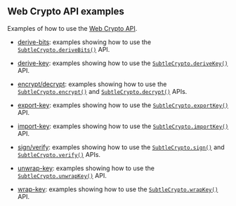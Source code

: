 ## Web Crypto API examples

Examples of how to use the [Web Crypto API](https://developer.mozilla.org/docs/Web/API/Web_Crypto_API).

* [derive-bits](derive-bits/index.html): examples showing how to use the [`SubtleCrypto.deriveBits()`](https://developer.mozilla.org/docs/Web/API/SubtleCrypto/deriveBits) API.

* [derive-key](derive-key/index.html): examples showing how to use the [`SubtleCrypto.deriveKey()`](https://developer.mozilla.org/docs/Web/API/SubtleCrypto/deriveKey) API.

* [encrypt/decrypt](encrypt-decrypt/index.html): examples showing how to use the [`SubtleCrypto.encrypt()`](https://developer.mozilla.org/docs/Web/API/SubtleCrypto/encrypt) and [`SubtleCrypto.decrypt()`](https://developer.mozilla.org/docs/Web/API/SubtleCrypto/decrypt) APIs.

* [export-key](export-key/index.html): examples showing how to use the [`SubtleCrypto.exportKey()`](https://developer.mozilla.org/docs/Web/API/SubtleCrypto/exportKey) API.

* [import-key](import-key/index.html): examples showing how to use the [`SubtleCrypto.importKey()`](https://developer.mozilla.org/docs/Web/API/SubtleCrypto/importKey) API.

* [sign/verify](sign-verify/index.html): examples showing how to use the [`SubtleCrypto.sign()`](https://developer.mozilla.org/docs/Web/API/SubtleCrypto/sign) and [`SubtleCrypto.verify()`](https://developer.mozilla.org/docs/Web/API/SubtleCrypto/verify) APIs.

* [unwrap-key](unwrap-key/index.html): examples showing how to use the [`SubtleCrypto.unwrapKey()`](https://developer.mozilla.org/docs/Web/API/SubtleCrypto/unwrapKey) API.

* [wrap-key](wrap-key/index.html): examples showing how to use the [`SubtleCrypto.wrapKey()`](https://developer.mozilla.org/docs/Web/API/SubtleCrypto/wrapKey) API.
